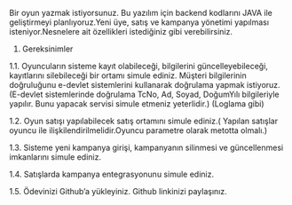 Bir oyun yazmak istiyorsunuz. Bu yazılım için backend kodlarını JAVA ile geliştirmeyi planlıyoruz.Yeni üye, satış ve kampanya yönetimi yapılması isteniyor.Nesnelere ait özellikleri istediğiniz gibi verebilirsiniz. 

1.  Gereksinimler

1.1.  Oyuncuların sisteme kayıt olabileceği, bilgilerini güncelleyebileceği, kayıtlarını 
silebileceği bir ortamı simule ediniz. Müşteri bilgilerinin doğruluğunu e-devlet sistemlerini 
kullanarak doğrulama yapmak istiyoruz. (E-devlet sistemlerinde doğrulama TcNo, Ad, Soyad, 
DoğumYılı bilgileriyle yapılır. Bunu yapacak servisi simule etmeniz yeterlidir.) (Loglama gibi)

1.2.  Oyun satışı yapılabilecek satış ortamını simule ediniz.( Yapılan satışlar oyuncu ile ilişkilendirilmelidir.Oyuncu parametre olarak metotta olmalı.)

1.3.  Sisteme yeni kampanya girişi, kampanyanın silinmesi ve güncellenmesi imkanlarını simule ediniz.

1.4.  Satışlarda kampanya entegrasyonunu simule ediniz.

1.5.  Ödevinizi Github’a yükleyiniz. Github linkinizi paylaşınız.
